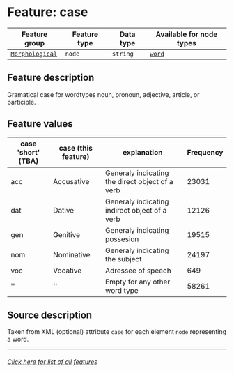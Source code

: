 # Feature: case

Feature group | Feature type | Data type | Available for node types
---  | --- | --- | ---
[`Morphological`](home.md#morphological-features) | `node` | `string`  | [`word`](wordnodefeatures.md#readme)

## Feature description
Gramatical case for wordtypes noun, pronoun, adjective, article, or participle.

## Feature values

case 'short' (TBA) | case (this feature) | explanation | Frequency
--- | --- | --- | ---
acc | Accusative | Generaly indicating the direct object of a verb | 23031
dat | Dative | Generaly indicating indirect object of a verb | 12126
gen | Genitive | Generaly indicating possesion | 19515
nom | Nominative | Generaly indicating the subject | 24197
voc | Vocative | Adressee of speech | 649
'' | '' | Empty for any other word type | 58261

## Source description

Taken from XML (optional) attribute `case` for each element `node` representing a word.

---
###### [Click here for list of all features](home.md#readme)

